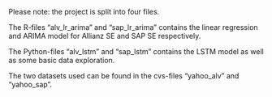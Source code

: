 Please note: the project is split into four files. 

The R-files “alv_lr_arima” and “sap_lr_arima” contains the linear regression and ARIMA model for Allianz SE and SAP SE respectively. 

The Python-files “alv_lstm” and “sap_lstm” contains the LSTM model as well as some basic data exploration. 

The two datasets used can be found in the cvs-files “yahoo_alv” and “yahoo_sap”.

